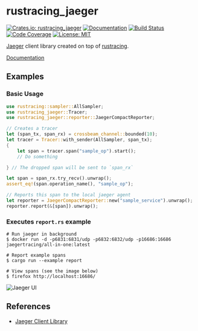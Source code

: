 rustracing_jaeger
=================

[![Crates.io: rustracing_jaeger](https://img.shields.io/crates/v/rustracing_jaeger.svg)](https://crates.io/crates/rustracing_jaeger)
[![Documentation](https://docs.rs/rustracing_jaeger/badge.svg)](https://docs.rs/rustracing_jaeger)
[![Build Status](https://travis-ci.org/sile/rustracing_jaeger.svg?branch=master)](https://travis-ci.org/sile/rustracing_jaeger)
[![Code Coverage](https://codecov.io/gh/sile/rustracing_jaeger/branch/master/graph/badge.svg)](https://codecov.io/gh/sile/rustracing_jaeger/branch/master)
[![License: MIT](https://img.shields.io/badge/license-MIT-blue.svg)](LICENSE)

[Jaeger][jaeger] client library created on top of [rustracing].

[jaeger]: https://github.com/jaegertracing/jaeger
[rustracing]: https://crates.io/crates/rustracing

[Documentation](https://docs.rs/rustracing_jaeger)

Examples
--------

### Basic Usage

```rust
use rustracing::sampler::AllSampler;
use rustracing_jaeger::Tracer;
use rustracing_jaeger::reporter::JaegerCompactReporter;

// Creates a tracer
let (span_tx, span_rx) = crossbeam_channel::bounded(10);
let tracer = Tracer::with_sender(AllSampler, span_tx);
{
    let span = tracer.span("sample_op").start();
    // Do something

} // The dropped span will be sent to `span_rx`

let span = span_rx.try_recv().unwrap();
assert_eq!(span.operation_name(), "sample_op");

// Reports this span to the local jaeger agent
let reporter = JaegerCompactReporter::new("sample_service").unwrap();
reporter.report(&[span]).unwrap();
```

### Executes `report.rs` example

```console
# Run jaeger in background
$ docker run -d -p6831:6831/udp -p6832:6832/udp -p16686:16686 jaegertracing/all-in-one:latest

# Report example spans
$ cargo run --example report

# View spans (see the image below)
$ firefox http://localhost:16686/
```

![Jaeger UI](trace.png)

References
----------

- [Jaeger Client Library](https://github.com/jaegertracing/jaeger/blob/master/docs/client_libraries.md)
